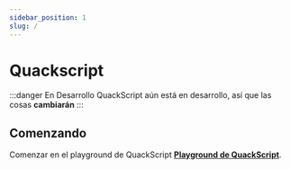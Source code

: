 ```yaml
---
sidebar_position: 1
slug: /
---
```


# Quackscript 

:::danger En Desarrollo
QuackScript aún está en desarrollo, así que las cosas **cambiarán**
:::

## Comenzando

Comenzar en el playground de QuackScript **[Playground de QuackScript](https://dev.quackscript.com)**.
